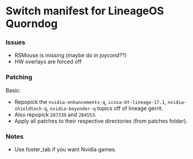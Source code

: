 # Switch manifest for LineageOS Quorndog

### Issues
* RSMouse is missing (maybe do in joycond??)
* HW overlays are forced off

### Patching
Basic:
* Repopick the `nvidia-enhancements-q`, `icosa-bt-lineage-17.1`, `nvidia-shieldtech-q`, `nvidia-beyonder-q` topics off of lineage gerrit.
* Also repopick `287339` and `284553`.
* Apply all patches to their respective directories (from patches folder).

### Notes
* Use foster\_tab if you want Nvidia games.

